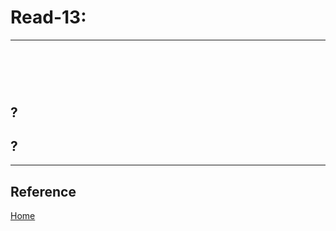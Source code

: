 # Read-13:

***


# <br>



## ? <br>



## ?

***

## Reference

[]()


[]()


[ Home ](../README.md)
